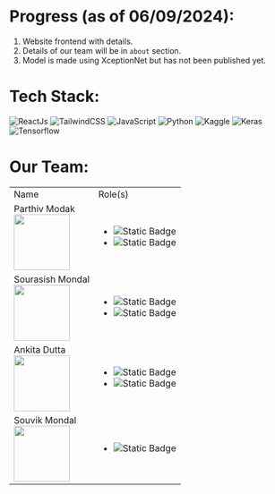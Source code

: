 # Progress (as of 06/09/2024):
1. Website frontend with details.
3. Details of our team will be in <code>about</code> section.
5. Model is made using XceptionNet but has not been published yet.

# Tech Stack:<br>
![ReactJs](https://img.shields.io/badge/react-%23E34F26.svg?style=for-the-badge&logo=react&logoColor=white)
![TailwindCSS](https://img.shields.io/badge/tailwind-%231572B6.svg?style=for-the-badge&logo=tailwindcss&logoColor=white)
![JavaScript](https://img.shields.io/badge/javascript-%23323330.svg?style=for-the-badge&logo=javascript&logoColor=%23F7DF1E)
![Python](https://img.shields.io/badge/python-3670A0?style=for-the-badge&logo=python&logoColor=ffdd54)
![Kaggle](https://img.shields.io/badge/Kaggle-035a7d?style=for-the-badge&logo=kaggle&logoColor=white)
![Keras](https://img.shields.io/badge/Keras-%2344A833.svg?style=for-the-badge&logo=keras&logoColor=white)
![Tensorflow](https://img.shields.io/badge/tensorflow-%23FA0F00.svg?style=for-the-badge&logo=tensorflow&logoColor=white)


# Our Team:
<table>
  <tr>
    <td>Name</td>
    <td>Role(s)</td>
  </tr>
  <tr>
    <td>Parthiv Modak
      <br>
    <img width="100" height="100" src="https://github.com/user-attachments/assets/35e26c93-2765-44ac-875d-933d776e4f2d">
</td>
    <td>
      <ul>
        <li><img alt="Static Badge" src="https://img.shields.io/badge/Manager-blue"></li>
        <li><img alt="Static Badge" src="https://img.shields.io/badge/Model Developer-red"></li>
      </ul>
    </td>
  </tr>
      <tr>
    <td>Sourasish Mondal
      <br>
    <image width="100" height="100" src="assets/Sourasish.png"></td>
    <td>
      <ul>
        <li><img alt="Static Badge" src="https://img.shields.io/badge/Model Developer-red"></li>
        <li><img alt="Static Badge" src="https://img.shields.io/badge/Backend-Red"></li>
      </ul>
    </td>
  </tr>
      <tr>
    <td>Ankita Dutta
      <br>
   <img width="100" height="100" src="https://github.com/user-attachments/assets/91bf0b78-ef5b-4403-9702-d6e9e3a19807">
    <td>
      <ul>
        <li><img alt="Static Badge" src="https://img.shields.io/badge/Research Paper Writer-yellow"></li>
        <li><img alt="Static Badge" src="https://img.shields.io/badge/Frontend-yellow"></li>
      </ul>
    </td>
  </tr>
      <tr>
    <td>Souvik Mondal
      <br>
    <image width="100" height="100" src="https://github.com/user-attachments/assets/86202a2f-d2b5-4c52-84aa-51fdc6753882"></td>
    <td>
      <ul>
        <li><img alt="Static Badge" src="https://img.shields.io/badge/Documentation-green"></li>
      </ul>
    </td>
  </tr>
</table>
